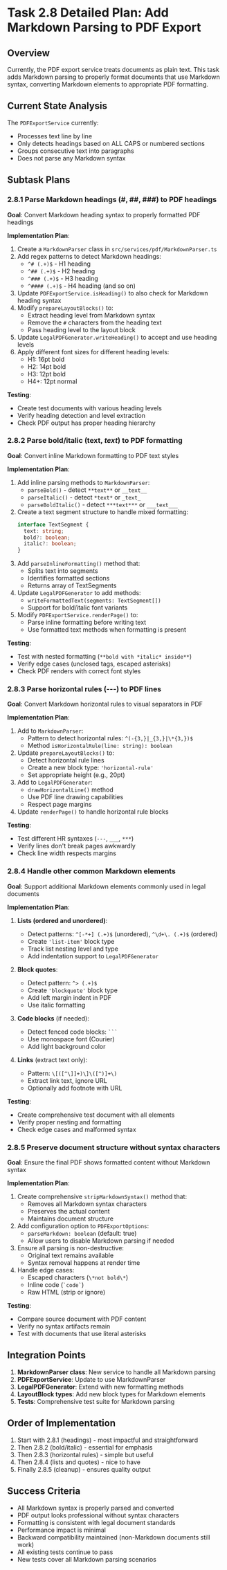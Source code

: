# Task 2.8 Detailed Plan: Add Markdown Parsing to PDF Export

## Overview
Currently, the PDF export service treats documents as plain text. This task adds Markdown parsing to properly format documents that use Markdown syntax, converting Markdown elements to appropriate PDF formatting.

## Current State Analysis
The `PDFExportService` currently:
- Processes text line by line
- Only detects headings based on ALL CAPS or numbered sections
- Groups consecutive text into paragraphs
- Does not parse any Markdown syntax

## Subtask Plans

### 2.8.1 Parse Markdown headings (#, ##, ###) to PDF headings

**Goal**: Convert Markdown heading syntax to properly formatted PDF headings

**Implementation Plan**:
1. Create a `MarkdownParser` class in `src/services/pdf/MarkdownParser.ts`
2. Add regex patterns to detect Markdown headings:
   - `^# (.+)$` - H1 heading
   - `^## (.+)$` - H2 heading  
   - `^### (.+)$` - H3 heading
   - `^#### (.+)$` - H4 heading (and so on)
3. Update `PDFExportService.isHeading()` to also check for Markdown heading syntax
4. Modify `prepareLayoutBlocks()` to:
   - Extract heading level from Markdown syntax
   - Remove the `#` characters from the heading text
   - Pass heading level to the layout block
5. Update `LegalPDFGenerator.writeHeading()` to accept and use heading levels
6. Apply different font sizes for different heading levels:
   - H1: 16pt bold
   - H2: 14pt bold
   - H3: 12pt bold
   - H4+: 12pt normal

**Testing**:
- Create test documents with various heading levels
- Verify heading detection and level extraction
- Check PDF output has proper heading hierarchy

### 2.8.2 Parse bold/italic (**text**, *text*) to PDF formatting

**Goal**: Convert inline Markdown formatting to PDF text styles

**Implementation Plan**:
1. Add inline parsing methods to `MarkdownParser`:
   - `parseBold()` - detect `**text**` or `__text__`
   - `parseItalic()` - detect `*text*` or `_text_`
   - `parseBoldItalic()` - detect `***text***` or `___text___`
2. Create a text segment structure to handle mixed formatting:
   ```typescript
   interface TextSegment {
     text: string;
     bold?: boolean;
     italic?: boolean;
   }
   ```
3. Add `parseInlineFormatting()` method that:
   - Splits text into segments
   - Identifies formatted sections
   - Returns array of TextSegments
4. Update `LegalPDFGenerator` to add methods:
   - `writeFormattedText(segments: TextSegment[])`
   - Support for bold/italic font variants
5. Modify `PDFExportService.renderPage()` to:
   - Parse inline formatting before writing text
   - Use formatted text methods when formatting is present

**Testing**:
- Test with nested formatting (`**bold with *italic* inside**`)
- Verify edge cases (unclosed tags, escaped asterisks)
- Check PDF renders with correct font styles

### 2.8.3 Parse horizontal rules (---) to PDF lines

**Goal**: Convert Markdown horizontal rules to visual separators in PDF

**Implementation Plan**:
1. Add to `MarkdownParser`:
   - Pattern to detect horizontal rules: `^(-{3,}|_{3,}|\*{3,})$`
   - Method `isHorizontalRule(line: string): boolean`
2. Update `prepareLayoutBlocks()` to:
   - Detect horizontal rule lines
   - Create a new block type: `'horizontal-rule'`
   - Set appropriate height (e.g., 20pt)
3. Add to `LegalPDFGenerator`:
   - `drawHorizontalLine()` method
   - Use PDF line drawing capabilities
   - Respect page margins
4. Update `renderPage()` to handle horizontal rule blocks

**Testing**:
- Test different HR syntaxes (`---`, `___`, `***`)
- Verify lines don't break pages awkwardly
- Check line width respects margins

### 2.8.4 Handle other common Markdown elements

**Goal**: Support additional Markdown elements commonly used in legal documents

**Implementation Plan**:
1. **Lists (ordered and unordered)**:
   - Detect patterns: `^[-*+] (.+)$` (unordered), `^\d+\. (.+)$` (ordered)
   - Create `'list-item'` block type
   - Track list nesting level and type
   - Add indentation support to `LegalPDFGenerator`

2. **Block quotes**:
   - Detect pattern: `^> (.+)$`
   - Create `'blockquote'` block type
   - Add left margin indent in PDF
   - Use italic formatting

3. **Code blocks** (if needed):
   - Detect fenced code blocks: ` ``` `
   - Use monospace font (Courier)
   - Add light background color

4. **Links** (extract text only):
   - Pattern: `\[([^\]]+)\]\([^)]+\)`
   - Extract link text, ignore URL
   - Optionally add footnote with URL

**Testing**:
- Create comprehensive test document with all elements
- Verify proper nesting and formatting
- Check edge cases and malformed syntax

### 2.8.5 Preserve document structure without syntax characters

**Goal**: Ensure the final PDF shows formatted content without Markdown syntax

**Implementation Plan**:
1. Create comprehensive `stripMarkdownSyntax()` method that:
   - Removes all Markdown syntax characters
   - Preserves the actual content
   - Maintains document structure
2. Add configuration option to `PDFExportOptions`:
   - `parseMarkdown: boolean` (default: true)
   - Allow users to disable Markdown parsing if needed
3. Ensure all parsing is non-destructive:
   - Original text remains available
   - Syntax removal happens at render time
4. Handle edge cases:
   - Escaped characters (`\*not bold\*`)
   - Inline code (`` `code` ``)
   - Raw HTML (strip or ignore)

**Testing**:
- Compare source document with PDF content
- Verify no syntax artifacts remain
- Test with documents that use literal asterisks

## Integration Points

1. **MarkdownParser class**: New service to handle all Markdown parsing
2. **PDFExportService**: Update to use MarkdownParser
3. **LegalPDFGenerator**: Extend with new formatting methods
4. **LayoutBlock types**: Add new block types for Markdown elements
5. **Tests**: Comprehensive test suite for Markdown parsing

## Order of Implementation

1. Start with 2.8.1 (headings) - most impactful and straightforward
2. Then 2.8.2 (bold/italic) - essential for emphasis
3. Then 2.8.3 (horizontal rules) - simple but useful
4. Then 2.8.4 (lists and quotes) - nice to have
5. Finally 2.8.5 (cleanup) - ensures quality output

## Success Criteria

- All Markdown syntax is properly parsed and converted
- PDF output looks professional without syntax characters
- Formatting is consistent with legal document standards
- Performance impact is minimal
- Backward compatibility maintained (non-Markdown documents still work)
- All existing tests continue to pass
- New tests cover all Markdown parsing scenarios 